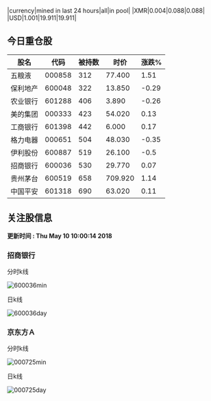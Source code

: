 |currency|mined in last 24 hours|all|in pool|
|XMR|0.004|0.088|0.088|
|USD|1.001|19.911|19.911|

## 今日重仓股 

|股名|代码|被持数|时价|涨跌%|
|---|---|---|---|---|
|五粮液|000858|312|77.400|1.51|
|保利地产|600048|322|13.850|-0.29|
|农业银行|601288|406|3.890|-0.26|
|美的集团|000333|423|54.020|0.13|
|工商银行|601398|442|6.000|0.17|
|格力电器|000651|504|48.030|-0.35|
|伊利股份|600887|519|26.100|-0.5|
|招商银行|600036|530|29.770|0.07|
|贵州茅台|600519|658|709.920|1.14|
|中国平安|601318|690|63.020|0.11|

## 关注股信息
**更新时间 : Thu May 10 10:00:14 2018**
### 招商银行 
分时k线

![600036min](http://image.sinajs.cn/newchart/min/n/sh600036.gif)

日k线

![600036day](http://image.sinajs.cn/newchart/daily/n/sh600036.gif)

### 京东方Ａ 
分时k线

![000725min](http://image.sinajs.cn/newchart/min/n/sz000725.gif)

日k线

![000725day](http://image.sinajs.cn/newchart/daily/n/sz000725.gif)
